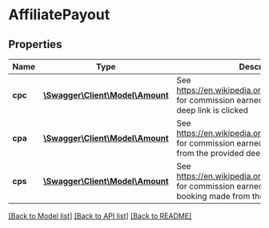# AffiliatePayout

## Properties
Name | Type | Description | Notes
------------ | ------------- | ------------- | -------------
**cpc** | [**\Swagger\Client\Model\Amount**](Amount.md) | See https://en.wikipedia.org/wiki/Pay_per_click for commission earned when the provided deep link is clicked | [optional] 
**cpa** | [**\Swagger\Client\Model\Amount**](Amount.md) | See https://en.wikipedia.org/wiki/Cost_per_action for commission earned for a given action from the provided deep link | [optional] 
**cps** | [**\Swagger\Client\Model\Amount**](Amount.md) | See https://en.wikipedia.org/wiki/Pay_per_sale for commission earned as a result of a booking made from the provided deep link | [optional] 

[[Back to Model list]](../README.md#documentation-for-models) [[Back to API list]](../README.md#documentation-for-api-endpoints) [[Back to README]](../README.md)


